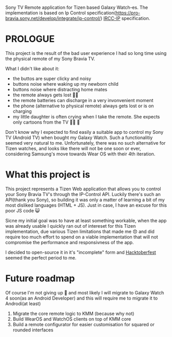 Sony TV Remote application for Tizen based Galaxy Watch-es. The implementation is based on Ip Control specification(https://pro-bravia.sony.net/develop/integrate/ip-control/) [IRCC-IP](https://pro-bravia.sony.net/develop/integrate/ircc-ip/overview/index.html) specification.

# PROLOGUE

This project is the result of the bad user experience I had so long time using the physical remote of my Sony Bravia TV.

What I didn't like about it:
 - the buttos are super clicky and noisy
 - buttons noise where waking up my newborn child
 - buttons noise where distracting home mates
 - the remote always gets lost 🤷‍♂️
 - the remote batteries can discharge in a very invonvenient moment
 - the phone (alternative to physical remote) always gets lost or is on charging
 - my little daughter is often crying when I take the remote. She expects only cartoons from the TV 🤷‍♂️ 🙂

Don't know why I expected to find easily a suitable app to control my Sony TV (Android TV) when bought my Galaxy Watch. 
Such a functionalitiy seemed very natural to me. 
Unfortunately, there was no such alternative for Tizen watches, and looks like there will not be one soon or ever, considering Samsung's move towards Wear OS with their 4th iteration.

# What this project is

This project represents a Tizen Web application that allows you to control your Sony Bravia TV's through the IP-Control API.
Luckily there's such an API(thank you Sony), so building it was only a matter of learning a bit of my most disliked languages (HTML + JS).
Just in case, I have an excuse for this poor JS code 😺

Sicne my initial goal was to have at least something workable, when the app was already usable I quickly ran out of intereset for this Tizen implementation, due various Tizen limitations that made me 😞 and did require too much effort to spend on a viable implementation that will not compromise the performance and responsivness of the app.

I decided to open-source it in it's "incomplete" form and [Hacktoberfest](https://hacktoberfest.digitalocean.com/) seemed the perfect period to me.

# Future roadmap
Of course I'm not giving up 🙌 and most likely I will migrate to Galaxy Watch 4 soon(as an Android Developer) and this will require me to migrate it to Androdi(at least)
1. Migrate the core remote logic to KMM (because why not)
2. Build WearOS and WatchOS clients on top of KMM core
3. Build a remote configurator for easier customisation for squared or rounded interfaces